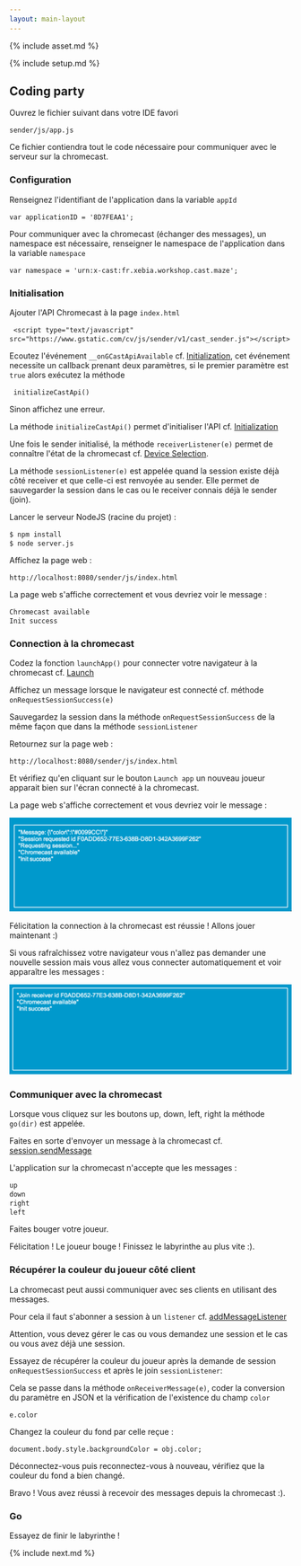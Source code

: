```yaml
---
layout: main-layout
---
```


{% include asset.md %}

{% include setup.md %}

## Coding party

Ouvrez le fichier suivant dans votre IDE favori

    sender/js/app.js

Ce fichier contiendra tout le code nécessaire pour communiquer avec le serveur sur la chromecast.

### Configuration

Renseignez l'identifiant de l'application dans la variable <code>appId</code>

    var applicationID = '8D7FEAA1';
Pour communiquer avec la chromecast (échanger des messages), un namespace est nécessaire,
renseigner le namespace de l'application dans la variable <code>namespace</code>

    var namespace = 'urn:x-cast:fr.xebia.workshop.cast.maze';

### Initialisation

Ajouter l'API Chromecast à la page <code>index.html</code>

     <script type="text/javascript" src="https://www.gstatic.com/cv/js/sender/v1/cast_sender.js"></script>

Ecoutez l'événement <code>__onGCastApiAvailable</code> cf. [Initialization](https://developers.google.com/cast/docs/chrome_sender#Initialization),
cet événement necessite un callback prenant deux paramètres,
 si le premier paramètre est <code>true</code> alors exécutez la méthode

     initializeCastApi()
Sinon affichez une erreur.

La méthode <code>initializeCastApi()</code> permet d'initialiser l'API cf. [Initialization](https://developers.google.com/cast/docs/chrome_sender#Initialization)

Une fois le sender initialisé, la méthode <code>receiverListener(e)</code> permet de
connaître l'état de la chromecast cf. [Device Selection](https://developers.google.com/cast/docs/chrome_sender#Device_selection).

La méthode <code>sessionListener(e)</code> est appelée quand la session existe déjà côté receiver et que celle-ci est renvoyée au sender.
Elle permet de sauvegarder la session dans le cas ou le receiver connais déjà le sender (join).

Lancer le serveur NodeJS (racine du projet) :

    $ npm install
    $ node server.js

Affichez la page web :

    http://localhost:8080/sender/js/index.html

La page web s'affiche correctement et vous devriez voir le message :

    Chromecast available
    Init success

### Connection à la chromecast

Codez la fonction <code>launchApp()</code> pour connecter
votre navigateur à la chromecast cf. [Launch](https://developers.google.com/cast/docs/chrome_sender#Launch)

Affichez un message lorsque le navigateur est connecté cf. méthode <code>onRequestSessionSuccess(e)</code>

Sauvegardez la session dans la méthode ```onRequestSessionSuccess``` de la même façon que dans la méthode ```sessionListener```

Retournez sur la page web :

    http://localhost:8080/sender/js/index.html

Et vérifiez qu'en cliquant sur le bouton <code>Launch app</code> un nouveau joueur apparait bien sur
 l'écran connecté à la chromecast.

La page web s'affiche correctement et vous devriez voir le message :

![Join messages](../img/session_requested.png)

Félicitation la connection à la chromecast est réussie ! Allons
jouer maintenant :)

Si vous rafraîchissez votre navigateur vous n'allez pas demander une nouvelle session mais vous allez vous connecter automatiquement et voir apparaître les messages :

![Join messages](../img/session_join.png)

### Communiquer avec la chromecast

Lorsque vous cliquez sur les boutons up, down, left, right la méthode <code>go(dir)</code> est appelée.

Faites en sorte d'envoyer un message à la chromecast cf. [session.sendMessage](https://developers.google.com/cast/docs/reference/chrome/chrome.cast.Session#sendMessage)

L'application sur la chromecast n'accepte que les messages :

    up
    down
    right
    left

Faites bouger votre joueur.

Félicitation ! Le joueur bouge ! Finissez le labyrinthe au plus vite :).

### Récupérer la couleur du joueur côté client

La chromecast peut aussi communiquer avec ses clients en utilisant des messages.

Pour cela il faut s'abonner a session à un ```listener``` cf. [addMessageListener](https://developers.google.com/cast/docs/reference/chrome/chrome.cast.Session#addMessageListener)

Attention, vous devez gérer le cas ou vous demandez une session et le cas ou vous avez déjà une session.

Essayez de récupérer la couleur du joueur après la demande de session ```onRequestSessionSuccess``` et après le join ```sessionListener```:

Cela se passe dans la méthode <code>onReceiverMessage(e)</code>, coder la conversion du paramètre en JSON et la vérification de l'existence du champ <code>color</code>

    e.color
Changez la couleur du fond par celle reçue :

    document.body.style.backgroundColor = obj.color;

Déconnectez-vous puis reconnectez-vous à nouveau, vérifiez que la couleur du fond a bien changé.

Bravo ! Vous avez réussi à recevoir des messages depuis la chromecast :).

### Go

Essayez de finir le labyrinthe !

{% include next.md %}